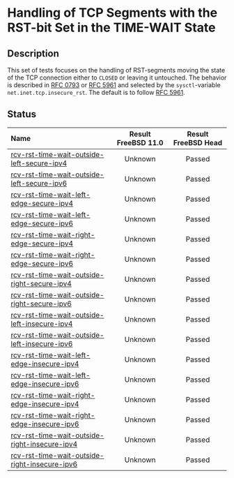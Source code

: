 # Handling of TCP Segments with the RST-bit Set in the TIME-WAIT State

## Description
This set of tests focuses on the handling of RST-segments moving the state of the TCP connection
either to `CLOSED` or leaving it untouched.
The behavior is described in [RFC 0793](https://tools.ietf.org/html/rfc0793) or
[RFC 5961](https://tools.ietf.org/html/rfc5961#section-3) and selected by the
`sysctl`-variable `net.inet.tcp.insecure_rst`.
The default is to follow [RFC 5961](https://tools.ietf.org/html/rfc5961#section-3).

## Status

| Name                                                                                                                                                                                                                              | Result FreeBSD 11.0 | Result FreeBSD Head |
|:----------------------------------------------------------------------------------------------------------------------------------------------------------------------------------------------------------------------------------|:-------------------:|:-------------------:|
|[rcv-rst-time-wait-outside-left-secure-ipv4](rcv-rst-time-wait-outside-left-secure-ipv4.pkt "Ensure that the reception of a TCP RST with SEG.SEQ=RCV.NXT-1 in the TIME-WAIT state does not affect the TCP connection")             | Unknown             | Passed              |
|[rcv-rst-time-wait-outside-left-secure-ipv6](rcv-rst-time-wait-outside-left-secure-ipv6.pkt "Ensure that the reception of a TCP RST with SEG.SEQ=RCV.NXT-1 in the TIME-WAIT state does not affect the TCP connection")             | Unknown             | Passed              |
|[rcv-rst-time-wait-left-edge-secure-ipv4](rcv-rst-time-wait-left-edge-secure-ipv4.pkt "Ensure that the reception of a TCP RST with SEG.SEQ=RCV.NXT in the TIME-WAIT state does not affect the TCP connection")                     | Unknown             | Passed              |
|[rcv-rst-time-wait-left-edge-secure-ipv6](rcv-rst-time-wait-left-edge-secure-ipv6.pkt "Ensure that the reception of a TCP RST with SEG.SEQ=RCV.NXT in the TIME-WAIT state does not affect the TCP connection")                     | Unknown             | Passed              |
|[rcv-rst-time-wait-right-edge-secure-ipv4](rcv-rst-time-wait-right-edge-secure-ipv4.pkt "Ensure that the reception of a TCP RST with SEG.SEQ=RCV.NXT+RCV.WND-1 in the TIME-WAIT state does not affect the TCP connection")         | Unknown             | Passed              |
|[rcv-rst-time-wait-right-edge-secure-ipv6](rcv-rst-time-wait-right-edge-secure-ipv6.pkt "Ensure that the reception of a TCP RST with SEG.SEQ=RCV.NXT+RCV.WND-1 in the TIME-WAIT state does not affect the TCP connection")         | Unknown             | Passed              |
|[rcv-rst-time-wait-outside-right-secure-ipv4](rcv-rst-time-wait-outside-right-secure-ipv4.pkt "Ensure that the reception of a TCP RST with SEG.SEQ=RCV.NXT+RCV.WND in the TIME-WAIT state does not affect the TCP connection")     | Unknown             | Passed              |
|[rcv-rst-time-wait-outside-right-secure-ipv6](rcv-rst-time-wait-outside-right-secure-ipv6.pkt "Ensure that the reception of a TCP RST with SEG.SEQ=RCV.NXT+RCV.WND in the TIME-WAIT state does not affect the TCP connection")     | Unknown             | Passed              |
|[rcv-rst-time-wait-outside-left-insecure-ipv4](rcv-rst-time-wait-outside-left-insecure-ipv4.pkt "Ensure that the reception of a TCP RST with SEG.SEQ=RCV.NXT-1 in the TIME-WAIT state does not affect the TCP connection")         | Unknown             | Passed              |
|[rcv-rst-time-wait-outside-left-insecure-ipv6](rcv-rst-time-wait-outside-left-insecure-ipv6.pkt "Ensure that the reception of a TCP RST with SEG.SEQ=RCV.NXT-1 in the TIME-WAIT state does not affect the TCP connection")         | Unknown             | Passed              |
|[rcv-rst-time-wait-left-edge-insecure-ipv4](rcv-rst-time-wait-left-edge-insecure-ipv4.pkt "Ensure that the reception of a TCP RST with SEG.SEQ=RCV.NXT in the TIME-WAIT state does not affect the TCP connection")                 | Unknown             | Passed              |
|[rcv-rst-time-wait-left-edge-insecure-ipv6](rcv-rst-time-wait-left-edge-insecure-ipv6.pkt "Ensure that the reception of a TCP RST with SEG.SEQ=RCV.NXT in the TIME-WAIT state does not affect the TCP connection")                 | Unknown             | Passed              |
|[rcv-rst-time-wait-right-edge-insecure-ipv4](rcv-rst-time-wait-right-edge-insecure-ipv4.pkt "Ensure that the reception of a TCP RST with SEG.SEQ=RCV.NXT+RCV.WND-1 in the TIME-WAIT state does not affect the TCP connection")     | Unknown             | Passed              |
|[rcv-rst-time-wait-right-edge-insecure-ipv6](rcv-rst-time-wait-right-edge-insecure-ipv6.pkt "Ensure that the reception of a TCP RST with SEG.SEQ=RCV.NXT+RCV.WND-1 in the TIME-WAIT state does not affect the TCP connection")     | Unknown             | Passed              |
|[rcv-rst-time-wait-outside-right-insecure-ipv4](rcv-rst-time-wait-outside-right-insecure-ipv4.pkt "Ensure that the reception of a TCP RST with SEG.SEQ=RCV.NXT+RCV.WND in the TIME-WAIT state does not affect the TCP connection") | Unknown             | Passed              |
|[rcv-rst-time-wait-outside-right-insecure-ipv6](rcv-rst-time-wait-outside-right-insecure-ipv6.pkt "Ensure that the reception of a TCP RST with SEG.SEQ=RCV.NXT+RCV.WND in the TIME-WAIT state does not affect the TCP connection") | Unknown             | Passed              |
